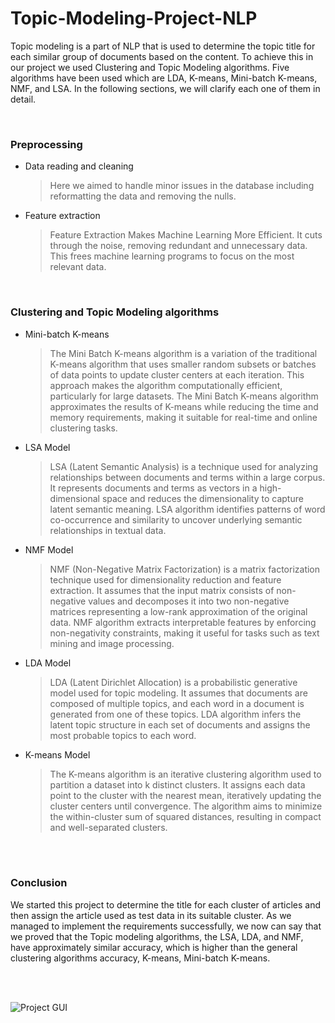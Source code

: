 # Topic-Modeling-Project-NLP

Topic modeling is a part of NLP that is used to determine the topic title for each similar group of documents based on the content. To achieve this in our project we used Clustering and Topic Modeling algorithms. Five algorithms have been used which are LDA, K-means, Mini-batch K-means, NMF, and LSA. In the following sections, we will clarify each one of them in detail.

<br>

### Preprocessing

- Data reading and cleaning
  > Here we aimed to handle minor issues in the database including reformatting the data and removing the nulls.
- Feature extraction
  > Feature Extraction Makes Machine Learning More Efficient. It cuts through the noise, removing redundant and unnecessary data. This frees machine learning programs to focus on the most relevant data.


<br>

### Clustering and Topic Modeling algorithms
- Mini-batch K-means
  > The Mini Batch K-means algorithm is a variation of the traditional K-means algorithm that uses smaller random subsets or batches of data points to update cluster centers at each iteration. This approach makes the algorithm computationally efficient, particularly for large datasets. The Mini Batch K-means algorithm approximates the results of K-means while reducing the time and memory requirements, making it suitable for real-time and online clustering tasks.

- LSA Model
  > LSA (Latent Semantic Analysis) is a technique used for analyzing relationships between documents and terms within a large corpus. It represents documents and terms as vectors in a high-dimensional space and reduces the dimensionality to capture latent semantic meaning. LSA algorithm identifies patterns of word co-occurrence and similarity to uncover underlying semantic relationships in textual data.

- NMF Model
  > NMF (Non-Negative Matrix Factorization) is a matrix factorization technique used for dimensionality reduction and feature extraction. It assumes that the input matrix consists of non-negative values and decomposes it into two non-negative matrices representing a low-rank approximation of the original data. NMF algorithm extracts interpretable features by enforcing non-negativity constraints, making it useful for tasks such as text mining and image processing.

- LDA Model
  > LDA (Latent Dirichlet Allocation) is a probabilistic generative model used for topic modeling. It assumes that documents are composed of multiple topics, and each word in a document is generated from one of these topics. LDA algorithm infers the latent topic structure in each set of documents and assigns the most probable topics to each word.

- K-means Model
  > The K-means algorithm is an iterative clustering algorithm used to partition a dataset into k distinct clusters. It assigns each data point to the cluster with the nearest mean, iteratively updating the cluster centers until convergence. The algorithm aims to minimize the within-cluster sum of squared distances, resulting in compact and well-separated clusters.


<br><br>

### Conclusion
We started this project to determine the title for each cluster of articles and then assign the article used as test data in its suitable cluster. As we managed to implement the requirements successfully, we now can say that we proved that the Topic modeling algorithms, the LSA, LDA, and NMF, have approximately similar accuracy, which is higher than the general clustering algorithms accuracy, K-means, Mini-batch K-means.






<br><br>


![Project GUI](https://github.com/Dragon-H22/Topic-Modeling-Project-NLP/assets/88390970/62ce0618-afd9-4776-b49b-990bdae0e2e1)
